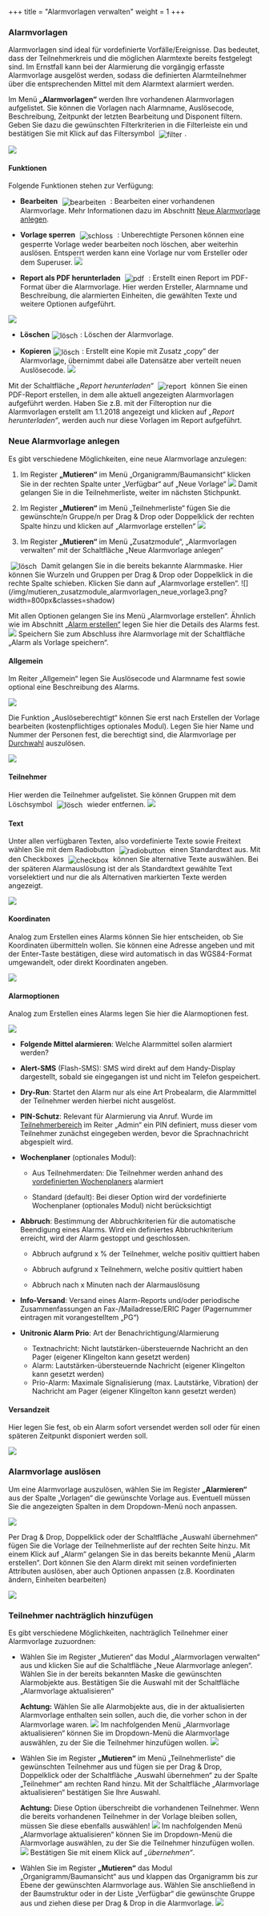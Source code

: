 +++
title = "Alarmvorlagen verwalten"
weight = 1
+++



### Alarmvorlagen

Alarmvorlagen sind ideal für vordefinierte Vorfälle/Ereignisse. Das bedeutet, dass der Teilnehmerkreis und die möglichen Alarmtexte bereits festgelegt sind. 
Im Ernstfall kann bei der Alarmierung die vorgängig erfasste Alarmvorlage ausgelöst werden, sodass die definierten Alarmteilnehmer  über die entsprechenden Mittel mit dem Alarmtext alarmiert werden.

Im Menü **„Alarmvorlagen“** werden Ihre vorhandenen Alarmvorlagen aufgelistet. Sie können die Vorlagen nach Alarmname, Auslösecode, 
Beschreibung, Zeitpunkt der letzten Bearbeitung und Disponent filtern. Geben Sie dazu die gewünschten Filterkriterien in die Filterleiste ein 
und bestätigen Sie mit Klick auf das Filtersymbol 
<img src="/img/filtersymbol.png" alt="filter" style='vertical-align:middle;display:inline;margin:0px 5px; '>.

![](/img/mutieren_zusatzmodule_alarmvorlagen.png?classes=shadow)




<a name="funktionen"></a>
#### Funktionen

Folgende Funktionen stehen zur Verfügung:

 - **Bearbeiten** <img src="/img/bearbeitungsicon.png" alt="bearbeiten" style='vertical-align:middle;display:inline;margin:0px 5px; '> : 
 Bearbeiten einer vorhandenen Alarmvorlage. Mehr Informationen dazu im Abschnitt [Neue Alarmvorlage anlegen](#allgemein).
 
 - **Vorlage sperren** <img src="/img/schlosssymbol.png" alt="schloss" style='vertical-align:middle;display:inline;margin:0px 5px; '> : 
 Unberechtigte Personen können eine gesperrte Vorlage weder bearbeiten noch löschen, aber weiterhin auslösen. Entsperrt werden kann eine Vorlage nur vom Ersteller oder dem Superuser.
 ![](/img/mutieren_zusatzmodule_alarmvorlagen_funktionen_sperren.png?classes=shdadow)
 
 - **Report als PDF herunterladen** <img src="/img/pdfsymbol.png" alt="pdf" style='vertical-align:middle;display:inline;margin:0px 5px; '> : Erstellt einen Report im PDF-Format über die Alarmvorlage. 
 Hier werden Ersteller, Alarmname und Beschreibung, die alarmierten Einheiten, die gewählten Texte und weitere Optionen aufgeführt.
 
 ![](/img/mutieren_zusatzmodule_alarmvorlagen_funktionen_pdf.png?width=700px&classes=shadow)
 
 - **Löschen**<img src="/img/loesch-icon.png" alt="lösch" style='vertical-align:middle;display:inline;margin:0px 5px; '>: Löschen der Alarmvorlage.
 
 - **Kopieren**<img src="/img/kopiersymbol.png" alt="lösch" style='vertical-align:middle;display:inline;margin:0px 5px; '>: Erstellt eine Kopie mit Zusatz „copy“ der Alarmvorlage, übernimmt dabei alle Datensätze aber verteilt neuen Auslösecode.
 ![](/img/mutieren_zusatzmodule_alarmvorlagen_funktionen_kopieren.png?classes=shadow)
 
 
 
Mit der Schaltfläche *„Report herunterladen“* <img src="/img/mutieren_zusatzmodule_alarmvorlagen_report.png" alt="report" style='vertical-align:middle;display:inline;margin:0px 5px; '>
können Sie einen PDF-Report erstellen, in dem alle aktuell angezeigten Alarmvorlagen aufgeführt werden. Haben Sie z.B. mit der Filteroption nur die Alarmvorlagen erstellt am 1.1.2018 angezeigt 
und klicken auf *„Report herunterladen“*, werden auch nur diese Vorlagen im Report aufgeführt.




<a name="neue_alarmvorlage_anlegen"></a>
### Neue Alarmvorlage anlegen 

Es gibt verschiedene Möglichkeiten, eine neue Alarmvorlage anzulegen:

 1. Im Register **„Mutieren“** im Menü „Organigramm/Baumansicht“ klicken Sie in der rechten Spalte unter „Verfügbar“ auf „Neue Vorlage“
 ![](/img/mutieren_zusatzmodule_alarmvorlagen_neue_vorlage1.png?classes=shadow)
 Damit gelangen Sie in die Teilnehmerliste, weiter im nächsten Stichpunkt.
 
 2. Im Register **„Mutieren“** im Menü „Teilnehmerliste“ fügen Sie die gewünschte/n Gruppe/n per Drag & Drop oder Doppelklick
 der rechten Spalte hinzu und klicken auf „Alarmvorlage erstellen“
 ![](/img/mutieren_zusatzmodule_alarmvorlagen_neue_vorlage2.png?width=800px&classes=shadow) 
 
 3. Im Register **„Mutieren“** im Menü „Zusatzmodule“, „Alarmvorlagen verwalten“ mit der Schaltfläche „Neue Alarmvorlage anlegen“
 <img src="/img/mutieren_zusatzmodule_alarmvorlagen_neue_alarmvorlage_anlegen.png" alt="lösch" style='vertical-align:middle;display:inline;margin:0px 5px; '>
 Damit gelangen Sie in die bereits bekannte Alarmmaske. Hier können Sie Wurzeln und Gruppen per Drag & Drop oder Doppelklick in die rechte Spalte schieben. Klicken Sie dann auf „Alarmvorlage erstellen“.
 ![](/img/mutieren_zusatzmodule_alarmvorlagen_neue_vorlage3.png?width=800px&classes=shadow)
 
  
  
  
Mit allen Optionen gelangen Sie ins Menü „Alarmvorlage erstellen“. Ähnlich wie im Abschnitt [„Alarm erstellen“](/de/alarmieren/alarm/) legen Sie
hier die Details des Alarms fest. 
![](/img/mutieren_zusatzmodule_alarmvorlagen_erstellen.png?classes=shadow)
Speichern Sie zum Abschluss ihre Alarmvorlage mit der Schaltfläche „Alarm als Vorlage speichern“.



#### Allgemein

Im Reiter „Allgemein“ legen Sie Auslösecode und Alarmname fest sowie optional eine Beschreibung des Alarms.

![](/img/mutieren_zusatzmodule_alarmvorlagen_erstellen_allgemein.png?classes=shadow)

Die Funktion „Auslöseberechtigt“ können Sie erst nach Erstellen der Vorlage bearbeiten (kostenpflichtiges optionales Modul). Legen Sie hier Name und Nummer der Personen fest, die berechtigt sind, die Alarmvorlage per [Durchwahl](/alarmieren/fernausloese/#auslöse-per-durchwahl-anruf) auszulösen.

![](/img/mutieren_zusatzmodule_alarmvorlagen_erstellen_allgemein_ausloeseberechtigt.png?classes=shadow)

#### Teilnehmer

Hier werden die Teilnehmer aufgelistet. Sie können Gruppen mit dem Löschsymbol
<img src="/img/loesch-icon.png" alt="lösch" style='vertical-align:middle;display:inline;margin:0px 5px; '> wieder entfernen.
![](/img/mutieren_zusatzmodule_alarmvorlagen_erstellen_einheiten.png?classes=shadow)



#### Text

Unter allen verfügbaren Texten, also vordefinierte Texte sowie Freitext wählen Sie mit dem Radiobutton <img src="/img/auswahl_rund.png" alt="radiobutton" style='vertical-align:middle;display:inline;margin:0px 5px; '>
einen Standardtext aus. Mit den Checkboxes <img src="/img/auswahl_eckig.png" alt="checkbox" style='vertical-align:middle;display:inline;margin:0px 5px; '>
können Sie alternative Texte auswählen. Bei der späteren Alarmauslösung ist der als Standardtext gewählte Text vorselektiert und nur die als Alternativen markierten Texte werden angezeigt.  


![](/img/mutieren_zusatzmodule_alarmvorlagen_erstellen_texte.png?classes=shadow)



<a name="koordinaten"></a>
#### Koordinaten

Analog zum Erstellen eines Alarms können Sie hier entscheiden, ob Sie Koordinaten übermitteln wollen. Sie können eine Adresse angeben und mit 
der Enter-Taste bestätigen, diese wird automatisch in das WGS84-Format umgewandelt, oder direkt Koordinaten angeben.

![](/img/mutieren_zusatzmodule_alarmvorlagen_erstellen_koordinaten.png?classes=shadow)



<a name="alarmoptionen"></a>
#### Alarmoptionen

Analog zum Erstellen eines Alarms legen Sie hier die Alarmoptionen fest.

![](/img/mutieren_zusatzmodule_alarmvorlagen_erstellen_alarmoptionen.png?classes=shadow)

 - **Folgende Mittel alarmieren**: Welche Alarmmittel sollen alarmiert werden?
 
 - **Alert-SMS** (Flash-SMS): SMS wird direkt auf dem Handy-Display dargestellt, sobald sie eingegangen ist und nicht im Telefon gespeichert.

 - **Dry-Run**: Startet den Alarm nur als eine Art Probealarm, die Alarmmittel der Teilnehmer werden hierbei nicht ausgelöst. 
 
 - **PIN-Schutz**: Relevant für Alarmierung via Anruf. Wurde im [Teilnehmerbereich](/mutieren/mutation/teilnehmerliste/#teilnehmerbereich) im Reiter „Admin“ ein PIN definiert, muss dieser vom Teilnehmer zunächst eingegeben werden, bevor die Sprachnachricht abgespielt wird.
 
 - **Wochenplaner** (optionales Modul):

	- Aus Teilnehmerdaten: Die Teilnehmer werden anhand des [vordefinierten
    Wochenplaners](/admin/wochenplaner) alarmiert

	- Standard (default): Bei dieser Option wird der vordefinierte
    Wochenplaner (optionales Modul) nicht berücksichtigt

 - **Abbruch**: Bestimmung der Abbruchkriterien für die automatische Beendigung eines
Alarms. Wird ein definiertes Abbruchkriterium erreicht, wird der Alarm
gestoppt und geschlossen.

	- Abbruch aufgrund x % der Teilnehmer, welche positiv quittiert haben

	- Abbruch aufgrund x Teilnehmern, welche positiv quittiert haben

	- Abbruch nach x Minuten nach der Alarmauslösung

 - **Info-Versand**: Versand eines Alarm-Reports und/oder periodische Zusammenfassungen an Fax-/Mailadresse/ERIC Pager (Pagernummer eintragen mit vorangestelltem „PG“)
 
 - **Unitronic Alarm Prio**: Art der Benachrichtigung/Alarmierung 
	- Textnachricht: Nicht lautstärken-übersteuernde Nachricht an den Pager (eigener Klingelton kann gesetzt werden)
	- Alarm: Lautstärken-übersteuernde Nachricht (eigener Klingelton kann gesetzt werden)
	- Prio-Alarm: Maximale Signalisierung (max. Lautstärke, Vibration) der Nachricht am Pager (eigener Klingelton kann gesetzt werden)



<a name="versandzeit"></a>
#### Versandzeit

Hier legen Sie fest, ob ein Alarm sofort versendet werden soll oder für einen späteren Zeitpunkt disponiert werden soll.
 
![](/img/mutieren_zusatzmodule_alarmvorlagen_erstellen_zeitsteuerung.png?classes=shadow)

 
 

### Alarmvorlage auslösen

Um eine Alarmvorlage auszulösen, wählen Sie im Register **„Alarmieren“** aus der Spalte „Vorlagen“ die gewünschte Vorlage aus. Eventuell
müssen Sie die angezeigten Spalten in dem Dropdown-Menü noch anpassen. 

 ![](/img/mutieren_zusatzmodule_alarmvorlagen_dropdown.png?classes=shadow)
 
Per Drag & Drop, Doppelklick oder der Schaltfläche „Auswahl übernehmen“ fügen Sie die Vorlage der Teilnehmerliste auf der rechten Seite hinzu.
Mit einem Klick auf „Alarm“ gelangen Sie in das bereits bekannte Menü „Alarm erstellen“. Dort können Sie den Alarm direkt mit seinen vordefinierten Attributen auslösen, aber auch Optionen anpassen (z.B. Koordinaten ändern, 
Einheiten bearbeiten)

![](/img/mutieren_zusatzmodule_alarmvorlagen_ausloesen.png?width=1000px&classes=shadow)




### Teilnehmer nachträglich hinzufügen

Es gibt verschiedene Möglichkeiten, nachträglich Teilnehmer einer Alarmvorlage zuzuordnen:

 
 
 - Wählen  Sie im Register „Mutieren“ das Modul „Alarmvorlagen verwalten“ aus und klicken Sie auf die Schaltfläche „Neue Alarmvorlage anlegen“. Wählen Sie in der bereits bekannten Maske die gewünschten Alarmobjekte aus.
 Bestätigen Sie die Auswahl mit der Schaltfläche „Alarmvorlage aktualisieren“
 
	**Achtung:** Wählen Sie alle Alarmobjekte aus, die in der aktualisierten  Alarmvorlage enthalten sein sollen, auch die, die vorher schon in der Alarmvorlage waren. 
  ![](/img/mutieren_zusatzmodule_alarmvorlagen_aktualisieren3.png?width=1000px&classes=shadow)
  Im nachfolgenden Menü „Alarmvorlage aktualisieren“ können Sie im Dropdown-Menü die Alarmvorlage auswählen, zu der Sie die
 Teilnehmer hinzufügen wollen.
  ![](/img/mutieren_zusatzmodule_alarmvorlagen_aktualisieren2.png?classes=shadow)
  
 -  Wählen Sie im Register **„Mutieren“** im Menü „Teilnehmerliste“ die gewünschten Teilnehmer aus und fügen sie per Drag & Drop, Doppelklick oder der Schaltfläche
 „Auswahl übernehmen“ zu der Spalte „Teilnehmer“ am rechten Rand hinzu. Mit der Schaltfläche „Alarmvorlage aktualisieren“ bestätigen Sie Ihre Auswahl.
 
	**Achtung:** Diese Option überschreibt die vorhandenen Teilnehmer. Wenn die bereits vorhandenen Teilnehmer in der Vorlage bleiben sollen, müssen Sie diese ebenfalls auswählen!
 ![](/img/mutieren_zusatzmodule_alarmvorlagen_aktualisieren1.png?width=1000px&classes=shadow)
 Im nachfolgenden Menü „Alarmvorlage aktualisieren“ können Sie im Dropdown-Menü die Alarmvorlage auswählen, zu der Sie die Teilnehmer hinzufügen wollen.
  ![](/img/mutieren_zusatzmodule_alarmvorlagen_aktualisieren2.png?classes=shadow)
	Bestätigen Sie mit einem Klick auf *„übernehmen“*.
 
 - Wählen Sie im Register **„Mutieren“** das Modul „Organigramm/Baumansicht“ aus und klappen das Organigramm bis zur Ebene der gewünschten Alarmvorlage aus. Wählen Sie anschließend in der Baumstruktur oder in der Liste „Verfügbar“ die gewünschte Gruppe aus
  und ziehen diese per Drag & Drop in die Alarmvorlage.
   ![](/img/mutieren_zusatzmodule_alarmvorlagen_aktualisieren4.png?width=1000px&classes=shadow)

  
 
 
